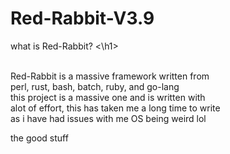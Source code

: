 # Red-Rabbit-V3.9

what is Red-Rabbit? <\h1>
  
<br>
Red-Rabbit is a massive framework written from<br>
  perl, rust, bash, batch, ruby, and go-lang <br>
  this project is a massive one and is written with <br>
  alot of effort, this has taken me a long time to write<br>
as i have had issues with me OS being weird lol
  
  the good stuff 
  
  
